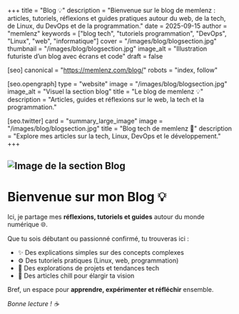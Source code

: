 +++
title = "Blog 💡"
description = "Bienvenue sur le blog de memlenz : articles, tutoriels, réflexions et guides pratiques autour du web, de la tech, de Linux, du DevOps et de la programmation."
date = 2025-09-15
author = "memlenz"
keywords = ["blog tech", "tutoriels programmation", "DevOps", "Linux", "web", "informatique"]
cover = "/images/blog/blogsection.jpg"
thumbnail = "/images/blog/blogsection.jpg"
image_alt = "Illustration futuriste d’un blog avec écrans et code"
draft = false

[seo]
  canonical = "https://memlenz.com/blog/"
  robots = "index, follow"

  [seo.opengraph]
    type = "website"
    image = "/images/blog/blogsection.jpg"
    image_alt = "Visuel la section blog"
    title = "Le blog de memlenz 💡"
    description = "Articles, guides et réflexions sur le web, la tech et la programmation."

  [seo.twitter]
    card = "summary_large_image"
    image = "/images/blog/blogsection.jpg"
    title = "Blog tech de memlenz 🚀"
    description = "Explore mes articles sur la tech, Linux, DevOps et le développement."
+++

![Image de la section Blog](/images/blogsection.jpg)
---

# Bienvenue sur mon Blog 💡

Ici, je partage mes **réflexions, tutoriels et guides** autour du monde numérique 🌐.

Que tu sois débutant ou passionné confirmé, tu trouveras ici :

- ✨ Des explications simples sur des concepts complexes
- ⚙️ Des tutoriels pratiques (Linux, web, programmation)
- 🚀 Des explorations de projets et tendances tech
- 🧩 Des articles chill pour élargir ta vision

Bref, un espace pour **apprendre, expérimenter et réfléchir** ensemble.

*Bonne lecture ! ☕*
